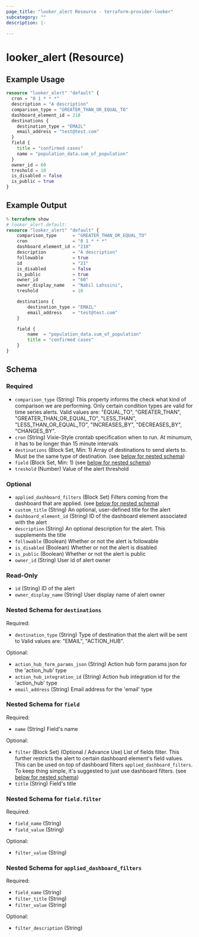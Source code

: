 ```yaml
---
page_title: "looker_alert Resource - terraform-provider-looker"
subcategory: ""
description: |-
  
---
```

# looker_alert (Resource)

## Example Usage
```terraform
resource "looker_alert" "default" {
  cron = "0 1 * * *"
  description = "A description"
  comparison_type = "GREATER_THAN_OR_EQUAL_TO"
  dashboard_element_id = 218
  destinations {
    destination_type = "EMAIL"
    email_address = "test@test.com"
  }
  field {
    title = "confirmed cases"
    name = "population_data.sum_of_population"
  }
  owner_id = 60
  treshold = 10
  is_disabled = false
  is_public = true
}
```

## Example Output
```terraform
% terraform show                                  
# looker_alert.default:
resource "looker_alert" "default" {
    comparison_type      = "GREATER_THAN_OR_EQUAL_TO"
    cron                 = "0 1 * * *"
    dashboard_element_id = "218"
    description          = "A description"
    followable           = true
    id                   = "21"
    is_disabled          = false
    is_public            = true
    owner_id             = "60"
    owner_display_name   = "Nabil Lahssini",
    treshold             = 10

    destinations {
        destination_type = "EMAIL"
        email_address    = "test@test.com"
    }

    field {
        name  = "population_data.sum_of_population"
        title = "confirmed cases"
    }
}
```

<!-- schema generated by tfplugindocs -->
## Schema

### Required

- `comparison_type` (String) This property informs the check what kind of comparison we are performing. Only certain condition types are valid for time series alerts. Valid values are: "EQUAL_TO", "GREATER_THAN", "GREATER_THAN_OR_EQUAL_TO", "LESS_THAN", "LESS_THAN_OR_EQUAL_TO", "INCREASES_BY", "DECREASES_BY", "CHANGES_BY".
- `cron` (String) Vixie-Style crontab specification when to run. At minumum, it has to be longer than 15 minute intervals
- `destinations` (Block Set, Min: 1) Array of destinations to send alerts to. Must be the same type of destination. (see [below for nested schema](#nestedblock--destinations))
- `field` (Block Set, Min: 1) (see [below for nested schema](#nestedblock--field))
- `treshold` (Number) Value of the alert threshold

### Optional

- `applied_dashboard_filters` (Block Set) Filters coming from the dashboard that are applied. (see [below for nested schema](#nestedblock--applied_dashboard_filters))
- `custom_title` (String) An optional, user-defined title for the alert
- `dashboard_element_id` (String) ID of the dashboard element associated with the alert
- `description` (String) An optional description for the alert. This supplements the title
- `followable` (Boolean) Whether or not the alert is followable
- `is_disabled` (Boolean) Whether or not the alert is disabled
- `is_public` (Boolean) Whether or not the alert is public
- `owner_id` (String) User id of alert owner

### Read-Only

- `id` (String) ID of the alert
- `owner_display_name` (String) User display name of alert owner

<a id="nestedblock--destinations"></a>
### Nested Schema for `destinations`

Required:

- `destination_type` (String) Type of destination that the alert will be sent to Valid values are: "EMAIL", "ACTION_HUB".

Optional:

- `action_hub_form_params_json` (String) Action hub form params json for the 'action_hub' type
- `action_hub_integration_id` (String) Action hub integration id for the 'action_hub' type
- `email_address` (String) Email address for the 'email' type


<a id="nestedblock--field"></a>
### Nested Schema for `field`

Required:

- `name` (String) Field's name

Optional:

- `filter` (Block Set) (Optional / Advance Use) List of fields filter. This further restricts the alert to certain dashboard element's field values. This can be used on top of dashboard filters `applied_dashboard_filters`. To keep thing simple, it's suggested to just use dashboard filters. (see [below for nested schema](#nestedblock--field--filter))
- `title` (String) Field's title

<a id="nestedblock--field--filter"></a>
### Nested Schema for `field.filter`

Required:

- `field_name` (String)
- `field_value` (String)

Optional:

- `filter_value` (String)



<a id="nestedblock--applied_dashboard_filters"></a>
### Nested Schema for `applied_dashboard_filters`

Required:

- `field_name` (String)
- `filter_title` (String)
- `filter_value` (String)

Optional:

- `filter_description` (String)
